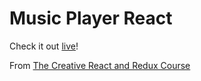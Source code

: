 # Music Player React

Check it out [live](https://music-player-react.vercel.app/)!

From [The Creative React and Redux Course](https://developedbyed.com/)
